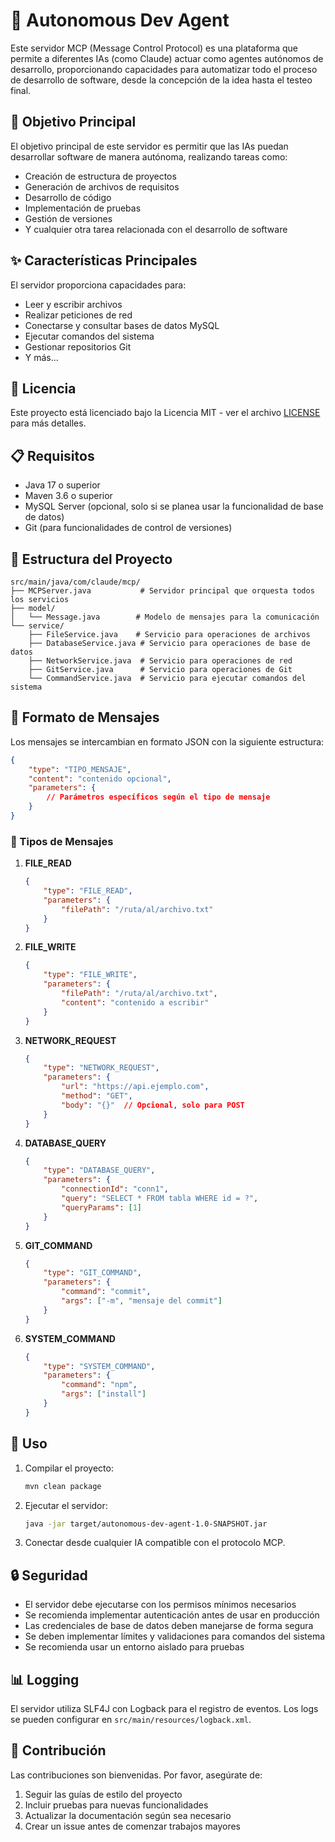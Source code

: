# 🚀 Autonomous Dev Agent

Este servidor MCP (Message Control Protocol) es una plataforma que permite a diferentes IAs (como Claude) actuar como agentes autónomos de desarrollo, proporcionando capacidades para automatizar todo el proceso de desarrollo de software, desde la concepción de la idea hasta el testeo final.

## 🎯 Objetivo Principal

El objetivo principal de este servidor es permitir que las IAs puedan desarrollar software de manera autónoma, realizando tareas como:

- Creación de estructura de proyectos
- Generación de archivos de requisitos
- Desarrollo de código
- Implementación de pruebas
- Gestión de versiones
- Y cualquier otra tarea relacionada con el desarrollo de software

## ✨ Características Principales

El servidor proporciona capacidades para:

- Leer y escribir archivos
- Realizar peticiones de red
- Conectarse y consultar bases de datos MySQL
- Ejecutar comandos del sistema
- Gestionar repositorios Git
- Y más...

## 📄 Licencia

Este proyecto está licenciado bajo la Licencia MIT - ver el archivo [LICENSE](LICENSE) para más detalles.

## 📋 Requisitos

- Java 17 o superior
- Maven 3.6 o superior
- MySQL Server (opcional, solo si se planea usar la funcionalidad de base de datos)
- Git (para funcionalidades de control de versiones)

## 📁 Estructura del Proyecto

```tree
src/main/java/com/claude/mcp/
├── MCPServer.java           # Servidor principal que orquesta todos los servicios
├── model/
│   └── Message.java        # Modelo de mensajes para la comunicación
└── service/
    ├── FileService.java    # Servicio para operaciones de archivos
    ├── DatabaseService.java # Servicio para operaciones de base de datos
    ├── NetworkService.java  # Servicio para operaciones de red
    ├── GitService.java      # Servicio para operaciones de Git
    └── CommandService.java  # Servicio para ejecutar comandos del sistema
```

## 📝 Formato de Mensajes

Los mensajes se intercambian en formato JSON con la siguiente estructura:

```json
{
    "type": "TIPO_MENSAJE",
    "content": "contenido opcional",
    "parameters": {
        // Parámetros específicos según el tipo de mensaje
    }
}
```

### 📨 Tipos de Mensajes

1. **FILE_READ**

   ```json
   {
       "type": "FILE_READ",
       "parameters": {
           "filePath": "/ruta/al/archivo.txt"
       }
   }
   ```

2. **FILE_WRITE**

   ```json
   {
       "type": "FILE_WRITE",
       "parameters": {
           "filePath": "/ruta/al/archivo.txt",
           "content": "contenido a escribir"
       }
   }
   ```

3. **NETWORK_REQUEST**

   ```json
   {
       "type": "NETWORK_REQUEST",
       "parameters": {
           "url": "https://api.ejemplo.com",
           "method": "GET",
           "body": "{}"  // Opcional, solo para POST
       }
   }
   ```

4. **DATABASE_QUERY**

   ```json
   {
       "type": "DATABASE_QUERY",
       "parameters": {
           "connectionId": "conn1",
           "query": "SELECT * FROM tabla WHERE id = ?",
           "queryParams": [1]
       }
   }
   ```

5. **GIT_COMMAND**

   ```json
   {
       "type": "GIT_COMMAND",
       "parameters": {
           "command": "commit",
           "args": ["-m", "mensaje del commit"]
       }
   }
   ```

6. **SYSTEM_COMMAND**

   ```json
   {
       "type": "SYSTEM_COMMAND",
       "parameters": {
           "command": "npm",
           "args": ["install"]
       }
   }
   ```

## 🚀 Uso

1. Compilar el proyecto:

   ```bash
   mvn clean package
   ```

2. Ejecutar el servidor:

   ```bash
   java -jar target/autonomous-dev-agent-1.0-SNAPSHOT.jar
   ```

3. Conectar desde cualquier IA compatible con el protocolo MCP.

## 🔒 Seguridad

- El servidor debe ejecutarse con los permisos mínimos necesarios
- Se recomienda implementar autenticación antes de usar en producción
- Las credenciales de base de datos deben manejarse de forma segura
- Se deben implementar límites y validaciones para comandos del sistema
- Se recomienda usar un entorno aislado para pruebas

## 📊 Logging

El servidor utiliza SLF4J con Logback para el registro de eventos. Los logs se pueden configurar en `src/main/resources/logback.xml`.

## 🤝 Contribución

Las contribuciones son bienvenidas. Por favor, asegúrate de:

1. Seguir las guías de estilo del proyecto
2. Incluir pruebas para nuevas funcionalidades
3. Actualizar la documentación según sea necesario
4. Crear un issue antes de comenzar trabajos mayores
